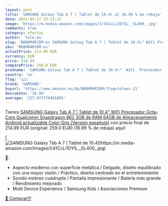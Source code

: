 ```yaml
---
layout: post
title: 'SAMSUNG Galaxy Tab A 7 | Tablet de 10.4\ al 16.99 % de rebaja'
date: 2021-03-17 23:13:12
image: 'https://m.media-amazon.com/images/I/41CcLi1DYIL._SL400_.jpg'
comments: true
category: ofertas
author: 'tole.es'
slug: 'B08HM4RJDM-es SAMSUNG Galaxy Tab A 7 | Tablet de 10.4\" WiFi Procesador...'
sku: 'B08HM4RJDM-es'
actualPrice: 214.99 EUR
currency: EUR
price: 214.99
comparePrice: 259.0 EUR
prodname: 'SAMSUNG Galaxy Tab A 7 | Tablet de 10.4\"  WiFi  Procesador Octa-Core Qualcomm Snapdragon 662  3GB de RAM  64GB de Almacenamiento  Android actualizable  Color Gris [Versión española]'
country: 'es'
flag: '🇪🇸'
brand: 'SAMSUNG'
buyurl: 'https://www.amazon.es/dp/B08HM4RJDM/?tag=tolees-21'
descuento: '16.99'
average: '227.973770491805'
---
```


Tienes [SAMSUNG Galaxy Tab A 7 | Tablet de 10.4\"  WiFi  Procesador Octa-Core Qualcomm Snapdragon 662  3GB de RAM  64GB de Almacenamiento  Android actualizable  Color Gris [Versión española]](https://www.amazon.es/dp/B08HM4RJDM/?tag=tolees-21) con precio final de  214.99 EUR (original: 259.0 EUR) (16.99 %  de rebaja) aqui!

[![SAMSUNG Galaxy Tab A 7 | Tablet de 10.4\](https://m.media-amazon.com/images/I/41CcLi1DYIL._SL400_.jpg)](https://www.amazon.es/dp/B08HM4RJDM/?tag=tolees-21)

🔎:

- Aspecto moderno con superficie metálica / Delgado, diseño equilibrado con una mayor visión / Práctico, diseño centrado en el entretenimiento
- Sonido estéreo cuádruple / Pantalla impresionante / Batería más grande / Rendimiento mejorado
- Multi Device Experience / Samsung Kids / Asociaciones Premium

[🛒 Comprar!!!](https://www.amazon.es/dp/B08HM4RJDM/?tag=tolees-21)
